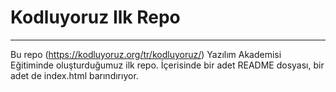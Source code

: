 # Kodluyoruz Ilk Repo
---
Bu repo (https://kodluyoruz.org/tr/kodluyoruz/) Yazılım Akademisi Eğitiminde oluşturduğumuz ilk repo. İçerisinde bir adet README dosyası, bir adet de index.html barındırıyor.
